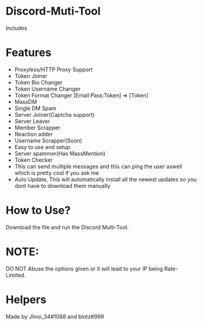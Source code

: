 # Discord-Muti-Tool
Includes 
# Features
* Proxyless/HTTP Proxy Support
* Token Joiner
* Token Bio Changer
* Token Username Changer
* Token Format Changer [Email:Pass:Token] => [Token]
* MassDM
* Single DM Spam
* Server Joiner(Captcha support)
* Server Leaver
* Member Scrapper
* Reaction adder
* Username Scrapper(Soon)
* Easy to use and setup
* Server spammer(Has MassMention)
* Token Checker
* This can send multiple messages and this can ping the user aswell which is pretty cool if you ask me
* Auto Update, This will automatically install all the newest updates so you dont have to download them manually
# How to Use?
Download the file and run the Discord Multi-Tool.
# NOTE:
DO NOT Abuse the options given or it will lead to your IP being Rate-Limited.
# Helpers
Made by Jhno_34#1088 and blotz#999
